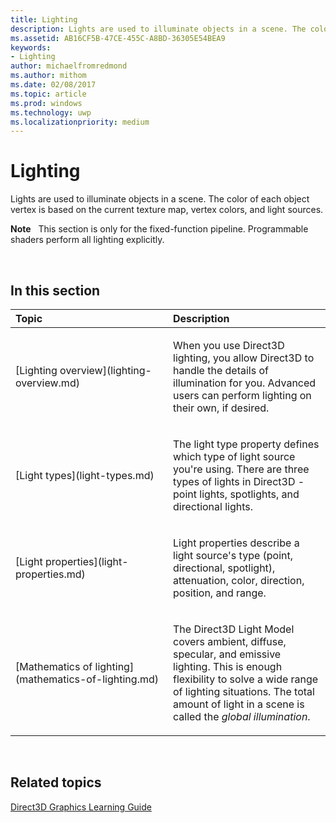 ```yaml
---
title: Lighting
description: Lights are used to illuminate objects in a scene. The color of each object vertex is based on the current texture map, vertex colors, and light sources.
ms.assetid: AB16CF5B-47CE-455C-A8BD-36305E54BEA9
keywords:
- Lighting
author: michaelfromredmond
ms.author: mithom
ms.date: 02/08/2017
ms.topic: article
ms.prod: windows
ms.technology: uwp
ms.localizationpriority: medium
---
```


# Lighting


Lights are used to illuminate objects in a scene. The color of each object vertex is based on the current texture map, vertex colors, and light sources.

**Note**   This section is only for the fixed-function pipeline. Programmable shaders perform all lighting explicitly.

 

## <span id="in-this-section"></span>In this section


<table>
<colgroup>
<col width="50%" />
<col width="50%" />
</colgroup>
<thead>
<tr class="header">
<th align="left">Topic</th>
<th align="left">Description</th>
</tr>
</thead>
<tbody>
<tr class="odd">
<td align="left"><p>[Lighting overview](lighting-overview.md)</p></td>
<td align="left"><p>When you use Direct3D lighting, you allow Direct3D to handle the details of illumination for you. Advanced users can perform lighting on their own, if desired.</p></td>
</tr>
<tr class="even">
<td align="left"><p>[Light types](light-types.md)</p></td>
<td align="left"><p>The light type property defines which type of light source you're using. There are three types of lights in Direct3D - point lights, spotlights, and directional lights.</p></td>
</tr>
<tr class="odd">
<td align="left"><p>[Light properties](light-properties.md)</p></td>
<td align="left"><p>Light properties describe a light source's type (point, directional, spotlight), attenuation, color, direction, position, and range.</p></td>
</tr>
<tr class="even">
<td align="left"><p>[Mathematics of lighting](mathematics-of-lighting.md)</p></td>
<td align="left"><p>The Direct3D Light Model covers ambient, diffuse, specular, and emissive lighting. This is enough flexibility to solve a wide range of lighting situations. The total amount of light in a scene is called the <em>global illumination</em>.</p></td>
</tr>
</tbody>
</table>

 

## <span id="related-topics"></span>Related topics


[Direct3D Graphics Learning Guide](index.md)

 

 




